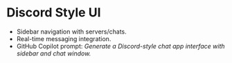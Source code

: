 # Discord Style UI

- Sidebar navigation with servers/chats.
- Real-time messaging integration.
- GitHub Copilot prompt: *Generate a Discord-style chat app interface with sidebar and chat window.*
